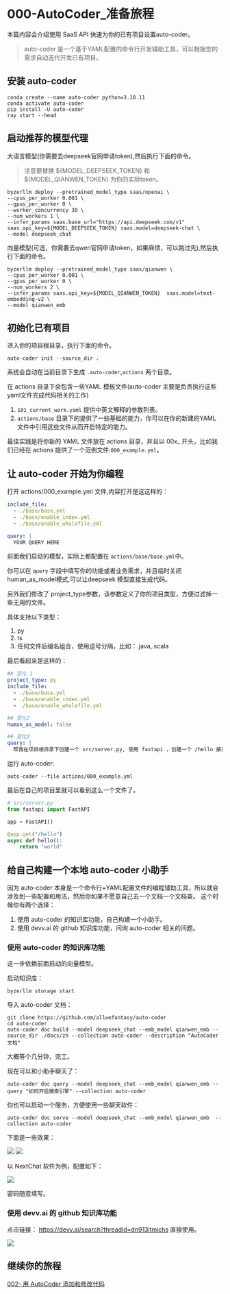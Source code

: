 # 000-AutoCoder_准备旅程

本篇内容会介绍使用 SaaS API 快速为你的已有项目设置auto-coder。

> auto-coder 是一个基于YAML配置的命令行开发辅助工具，可以根据您的需求自动迭代开发已有项目。

## 安装 auto-coder

```shell
conda create --name auto-coder python=3.10.11
conda activate auto-coder
pip install -U auto-coder
ray start --head
```

## 启动推荐的模型代理

大语言模型(你需要去deepseek官网申请token),然后执行下面的命令。

> 注意要替换 ${MODEL_DEEPSEEK_TOKEN} 和 ${MODEL_QIANWEN_TOKEN} 为你的实际token。

```shell
byzerllm deploy --pretrained_model_type saas/openai \
--cpus_per_worker 0.001 \
--gpus_per_worker 0 \
--worker_concurrency 30 \
--num_workers 1 \
--infer_params saas.base_url="https://api.deepseek.com/v1" saas.api_key=${MODEL_DEEPSEEK_TOKEN} saas.model=deepseek-chat \
--model deepseek_chat
```

向量模型(可选，你需要去qwen官网申请token，如果麻烦，可以跳过先),然后执行下面的命令。

```shell
byzerllm deploy --pretrained_model_type saas/qianwen \
--cpus_per_worker 0.001 \
--gpus_per_worker 0 \
--num_workers 2 \
--infer_params saas.api_key=${MODEL_QIANWEN_TOKEN}  saas.model=text-embedding-v2 \
--model qianwen_emb
```

## 初始化已有项目

进入你的项目根目录，执行下面的命令。

```shell
auto-coder init --source_dir .
```
系统会自动在当前目录下生成 `.auto-coder`,`actions` 两个目录。

在 actions 目录下会包含一些YAML 模板文件(auto-coder 主要是负责执行这些 yaml文件完成代码相关的工作)

1.  `101_current_work.yaml` 提供中英文解释的参数列表。
2.  `actions/base` 目录下的提供了一些基础的能力，你可以在你的新建的YAML 文件中引用这些文件从而开启特定的能力。

最佳实践是将你新的 YAML 文件放在 actions 目录，并且以 00x_ 开头，比如我们已经在 actions 提供了一个范例文件:`000_example.yml`。

## 让 auto-coder 开始为你编程

打开 actions/000_example.yml 文件,内容打开是这这样的：

```yaml
include_file:
  - ./base/base.yml
  - ./base/enable_index.yml
  - ./base/enable_wholefile.yml    

query: |
  YOUR QUERY HERE
```

前面我们启动的模型，实际上都配置在 `actions/base/base.yml`中。

你可以在 `query` 字段中填写你的功能或者业务需求，并且临时关闭 human_as_model模式,可以让deepseek 模型直接生成代码。

另外我们修改了 project_type参数，该参数定义了你的项目类型，方便过滤掉一些无用的文件。

具体支持以下类型：

1. py
2. ts
3. 任何文件后缀名组合，使用逗号分隔，比如：.java,.scala

最后看起来是这样的：

```yaml
## 变化 1
project_type: py
include_file:
  - ./base/base.yml
  - ./base/enable_index.yml
  - ./base/enable_wholefile.yml    

## 变化2
human_as_model: false  

## 变化3
query: |  
  帮我在项目根目录下创建一个 src/server.py, 使用 fastapi ，创建一个 /hello 接口，返回 world.
```

运行 auto-coder:

```shell
auto-coder --file actions/000_example.yml
```

最后在自己的项目里就可以看到这么一个文件了。

```python
# src/server.py
from fastapi import FastAPI

app = FastAPI()

@app.get("/hello")
async def hello():
    return "world"
```

## 给自己构建一个本地 auto-coder 小助手

因为 auto-coder 本身是一个命令行+YAML配置文件的编程辅助工具，所以就会涉及到一些配置和用法，然后你如果不愿意自己去一个文档一个文档查。
这个时候你有两个选择：

1. 使用 auto-coder 的知识库功能，自己构建一个小助手。
2. 使用 devv.ai 的 github 知识库功能，问询 auto-coder 相关的问题。


### 使用 auto-coder 的知识库功能

这一步依赖前面启动的向量模型。

启动知识库：

```shell
byzerllm storage start
```

导入 auto-coder 文档：

```shell
git clone https://github.com/allwefantasy/auto-coder
cd auto-coder 
auto-coder doc build --model deepseek_chat --emb_model qianwen_emb --source_dir ./docs/zh --collection auto-coder --description "AutoCoder文档"
```

大概等个几分钟，完工。

现在可以和小助手聊天了：

```shell
auto-coder doc query --model deepseek_chat --emb_model qianwen_emb --query "如何开启搜索引擎" --collection auto-coder
```

你也可以启动一个服务，方便使用一些聊天软件：

```shell
auto-coder doc serve --model deepseek_chat --emb_model qianwen_emb  --collection auto-coder
```

下面是一些效果：

![](../images/000-01.png)
![](../images/000-02.png)

以 NextChat 软件为例，配置如下：

![](../images/000-03.png)

密码随意填写。

### 使用 devv.ai 的 github 知识库功能

点击链接： https://devv.ai/search?threadId=dn913itmjchs 直接使用。

![](../images/000-04.png)

## 继续你的旅程

[002- 用 AutoCoder 添加和修改代码](./002-%20%E7%94%A8%20AutoCoder%20%E6%B7%BB%E5%8A%A0%E5%92%8C%E4%BF%AE%E6%94%B9%E4%BB%A3%E7%A0%81.md)




